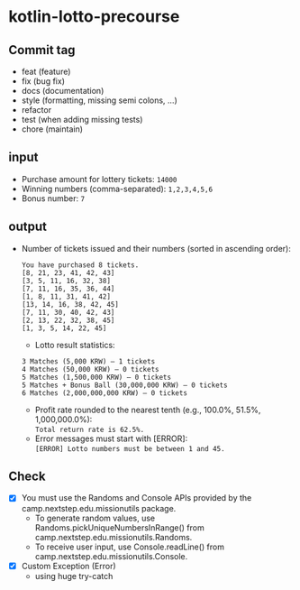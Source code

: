 # kotlin-lotto-precourse


## Commit tag
- feat (feature)
- fix (bug fix)
- docs (documentation)
- style (formatting, missing semi colons, …)
- refactor
- test (when adding missing tests)
- chore (maintain)


## input
  - Purchase amount for lottery tickets:
   `14000`
  -  Winning numbers (comma-separated):
  `1,2,3,4,5,6`
  - Bonus number:
  `7`
## output
  - Number of tickets issued and their numbers (sorted in ascending order):
    ```
    You have purchased 8 tickets.
    [8, 21, 23, 41, 42, 43]
    [3, 5, 11, 16, 32, 38]
    [7, 11, 16, 35, 36, 44]
    [1, 8, 11, 31, 41, 42]
    [13, 14, 16, 38, 42, 45]
    [7, 11, 30, 40, 42, 43]
    [2, 13, 22, 32, 38, 45]
    [1, 3, 5, 14, 22, 45]
    
    ````
    - Lotto result statistics:
    ```
    3 Matches (5,000 KRW) – 1 tickets
    4 Matches (50,000 KRW) – 0 tickets
    5 Matches (1,500,000 KRW) – 0 tickets
    5 Matches + Bonus Ball (30,000,000 KRW) – 0 tickets
    6 Matches (2,000,000,000 KRW) – 0 tickets
    ```
    - Profit rate rounded to the nearest tenth (e.g., 100.0%, 51.5%, 1,000,000.0%):  
    `Total return rate is 62.5%.`
    - Error messages must start with [ERROR]:  
    `[ERROR] Lotto numbers must be between 1 and 45.`

## Check

- [x] You must use the Randoms and Console APIs provided by the camp.nextstep.edu.missionutils
  package.
    - To generate random values, use Randoms.pickUniqueNumbersInRange() from
      camp.nextstep.edu.missionutils.Randoms.
    - To receive user input, use Console.readLine() from camp.nextstep.edu.missionutils.Console.
- [x] Custom Exception (Error)
    - using huge try-catch
